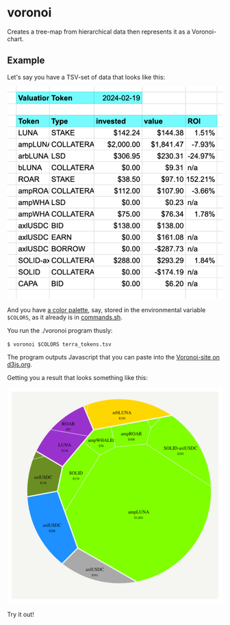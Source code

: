 # voronoi

Creates a tree-map from hierarchical data then represents it as a Voronoi-chart.

## Example

Let's say you have a TSV-set of data that looks like this:

![](imgs/terra_tsv.png)

And you have [a color palette](../../../../data-files/csv/supported_colors.tsv),
say, stored in the environmental variable <code>$COLORS</code>, as it already
is in [commands.sh](../../../scripts/commands.sh).

You run the ./voronoi program thusly:

<code>$ voronoi $COLORS terra_tokens.tsv</code>

The program outputs Javascript that you can paste into the [Voronoi-site on
d3js.org](https://observablehq.com/@will-r-chase/voronoi-treemap).

Getting you a result that looks something like this:

![](imgs/terra_tokens.png)

Try it out!
